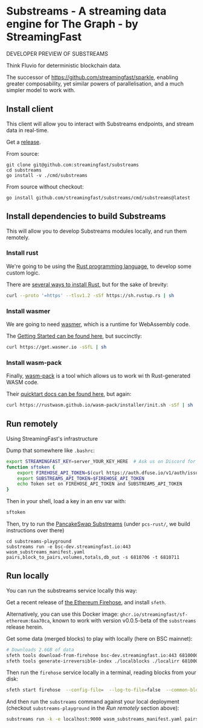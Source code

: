 Substreams - A streaming data engine for The Graph - by StreamingFast
=====================================================================

DEVELOPER PREVIEW OF SUBSTREAMS

Think Fluvio for deterministic blockchain data.

The successor of https://github.com/streamingfast/sparkle, enabling greater composability, yet similar powers of parallelisation, and a much simpler model to work with.



Install client
--------------

This client will allow you to interact with Substreams endpoints, and stream data in real-time.

Get a [release](https://github.com/streamingfast/substreams/releases).

From source:

```
git clone git@github.com:streamingfast/substreams
cd substreams
go install -v ./cmd/substreams
```

From source without checkout:

```
go install github.com/streamingfast/substreams/cmd/substreams@latest
```


Install dependencies to build Substreams
----------------------------------------

This will allow you to develop Substreams modules locally, and run them remotely.


### Install rust

We're going to be using the [Rust programming language](https://www.rust-lang.org/), to develop some custom logic.

There are [several ways to install Rust](https://www.rust-lang.org/tools/install), but for the sake of brevity:

```bash
curl --proto '=https' --tlsv1.2 -sSf https://sh.rustup.rs | sh
```

### Install wasmer

We are going to need [wasmer](https://wasmer.io/), which is a runtime for WebAssembly code.

The [Getting Started can be found here](https://docs.wasmer.io/ecosystem/wasmer/getting-started), but succinctly:

```bash
curl https://get.wasmer.io -sSfL | sh
```

### Install wasm-pack

Finally, [wasm-pack](https://rustwasm.github.io/wasm-pack/book/introduction.html) is a tool which allows us to work wi
th Rust-generated WASM code.

Their [quicktart docs can be found here](https://rustwasm.github.io/wasm-pack/book/quickstart.html), but again:

```bash
curl https://rustwasm.github.io/wasm-pack/installer/init.sh -sSf | sh
```


Run remotely
------------

Using StreamingFast's infrastructure


Dump that somewhere like `.bashrc`:
```bash
export STREAMINGFAST_KEY=server_YOUR_KEY_HERE  # Ask us on Discord for a key
function sftoken {
    export FIREHOSE_API_TOKEN=$(curl https://auth.dfuse.io/v1/auth/issue -s --data-binary '{"api_key":"'$STREAMINGFAST_KEY'"}' | jq -r .token)
	export SUBSTREAMS_API_TOKEN=$FIREHOSE_API_TOKEN
    echo Token set on FIREHOSE_API_TOKEN and SUBSTREAMS_API_TOKEN
}
```

Then in your shell, load a key in an env var with:

```bash
sftoken
```

Then, try to run the [PancakeSwap Substreams](https://github.com/streamingfast/substreams-playground) (under `pcs-rust/`, we build instructions over there)

```
cd substreams-playground
substreams run -e bsc-dev.streamingfast.io:443 wasm_substreams_manifest.yaml pairs,block_to_pairs,volumes,totals,db_out -s 6810706 -t 6810711
```


Run locally
-----------

You can run the substreams service locally this way:

Get a recent release of [the Ethereum Firehose](https://github.com/streamingfast/sf-ethereum), and install `sfeth`.

Alternatively, you can use this Docker image: `ghcr.io/streamingfast/sf-ethereum:6aa70ca`, known to work with version v0.0.5-beta of the `substreams` release herein.

Get some data (merged blocks) to play with locally (here on BSC mainnet):

```bash
# Downloads 2.6GB of data
sfeth tools download-from-firehose bsc-dev.streamingfast.io:443 6810000 6820000 ./localblocks
sfeth tools generate-irreversible-index ./localblocks ./localirr 6810000 6819700
```

Then run the `firehose` service locally in a terminal, reading blocks from your disk:

```bash
sfeth start firehose  --config-file=  --log-to-file=false  --common-blockstream-addr=  --common-blocks-store-url=./localdata --firehose-grpc-listen-addr=:9000* --substreams-enabled --substreams-rpc-endpoint=https://URL.POINTING.TO.A.BSC.ARCHIVE.NODE/if-you/want-to-use/eth_call/within/substreams
```

And then run the `substreams` command against your local deployment (checkout `substreams-playground` in the _Run remotely_ section above):

```bash
substreams run -k -e localhost:9000 wasm_substreams_manifest.yaml pairs,block_to_pairs,db_out,volumes,totals -s 6810706 -t 6810711
```
